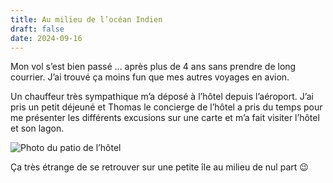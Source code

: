 ```yaml
---
title: Au milieu de l’océan Indien
draft: false
date: 2024-09-16
---
```

Mon vol s’est bien passé … après plus de 4 ans sans prendre de long courrier. J’ai trouvé ça moins fun que mes autres voyages en avion.

Un chauffeur très sympathique m’a déposé à l’hôtel depuis l’aéroport. J’ai pris un petit déjeuné et Thomas le concierge de l’hôtel a pris du temps pour me présenter les différents excusions sur une carte et m’a fait visiter l’hôtel et son lagon.

![Photo du patio de l’hôtel](/public/img/img_2554.jpeg "Photo du patio à l’accueil de l’hôtel")

Ça très étrange de se retrouver sur une petite île au milieu de nul part 😉
